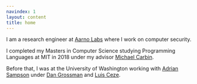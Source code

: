 ```yaml
---
navindex: 1
layout: content
title: home
---
```


I am a research engineer at [Aarno Labs](http://aarno-labs.com) where I work
on computer security.

I completed my Masters in Computer Science studying Programming Languages at
MIT in 2018 under my advisor
[Michael Carbin](http://people.csail.mit.edu/mcarbin/).

Before that, I was at the University of Washington working with
[Adrian Sampson](http://adriansampson.net)
under [Dan Grossman](http://homes.cs.washington.edu/~djg/) and
[Luis Ceze](http://homes.cs.washington.edu/~luisceze/).
